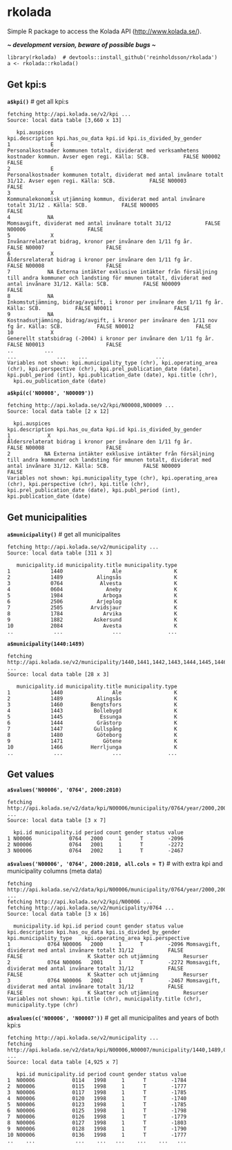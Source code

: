 # rkolada

Simple R package to access the Kolada API (http://www.kolada.se/).

***~ development version, beware of possible bugs ~***

    library(rkolada)  # devtools::install_github('reinholdsson/rkolada')
    a <- rkolada::rkolada()

## Get kpi:s

**`a$kpi()`**  # get all kpi:s

    fetching http://api.kolada.se/v2/kpi ...
    Source: local data table [3,660 x 13]
    
       kpi.auspices                                                                                                                                           kpi.description kpi.has_ou_data kpi.id kpi.is_divided_by_gender
    1             E                                             Personalkostnader kommunen totalt, dividerat med verksamhetens kostnader kommun. Avser egen regi. Källa: SCB.           FALSE N00002                    FALSE
    2             E                                                Personalkostnader kommunen totalt, dividerat med antal invånare totalt 31/12. Avser egen regi. Källa: SCB.           FALSE N00003                    FALSE
    3             X                                                               Kommunalekonomisk utjämning kommun, dividerat med antal invånare totalt 31/12 . Källa: SCB.           FALSE N00005                    FALSE
    4            NA                                                                                                     Momsavgift, dividerat med antal invånare totalt 31/12           FALSE N00006                    FALSE
    5             X                                                                                              Invånarrelaterat bidrag, kronor per invånare den 1/11 fg år.           FALSE N00007                    FALSE
    6             X                                                                                              Åldersrelaterat bidrag i kronor per invånare den 1/11 fg år.           FALSE N00008                    FALSE
    7            NA Externa intäkter exklusive intäkter från försäljning till andra kommuner och landsting för mmunen totalt, dividerat med antal invånare 31/12. Källa: SCB.           FALSE N00009                    FALSE
    8            NA                                                                        Inkomstutjämning, bidrag/avgift, i kronor per invånare den 1/11 fg år. Källa: SCB.           FALSE N00011                    FALSE
    9            NA                                                                   Kostnadsutjämning, bidrag/avgift, i kronor per invånare den 1/11 nov fg år. Källa: SCB.           FALSE N00012                    FALSE
    10            X                                                                                       Generellt statsbidrag (-2004) i kronor per invånare den 1/11 fg år.           FALSE N00013                    FALSE
    ..          ...                                                                                                                                                       ...             ...    ...                      ...
    Variables not shown: kpi.municipality_type (chr), kpi.operating_area (chr), kpi.perspective (chr), kpi.prel_publication_date (date), kpi.publ_period (int), kpi.publication_date (date), kpi.title (chr),
      kpi.ou_publication_date (date)
    
**`a$kpi(c('N00008', 'N00009'))`**

    fetching http://api.kolada.se/v2/kpi/N00008,N00009 ...
    Source: local data table [2 x 12]
    
      kpi.auspices                                                                                                                                           kpi.description kpi.has_ou_data kpi.id kpi.is_divided_by_gender
    1            X                                                                                              Åldersrelaterat bidrag i kronor per invånare den 1/11 fg år.           FALSE N00008                    FALSE
    2           NA Externa intäkter exklusive intäkter från försäljning till andra kommuner och landsting för mmunen totalt, dividerat med antal invånare 31/12. Källa: SCB.           FALSE N00009                    FALSE
    Variables not shown: kpi.municipality_type (chr), kpi.operating_area (chr), kpi.perspective (chr), kpi.title (chr), kpi.prel_publication_date (date), kpi.publ_period (int), kpi.publication_date (date)

## Get municipalities

**`a$municipality()`**  # get all municipalites

    fetching http://api.kolada.se/v2/municipality ...
    Source: local data table [311 x 3]
    
       municipality.id municipality.title municipality.type
    1             1440                Ale                 K
    2             1489           Alingsås                 K
    3             0764            Alvesta                 K
    4             0604              Aneby                 K
    5             1984             Arboga                 K
    6             2506           Arjeplog                 K
    7             2505         Arvidsjaur                 K
    8             1784             Arvika                 K
    9             1882          Askersund                 K
    10            2084             Avesta                 K
    ..             ...                ...               ...

**`a$municipality(1440:1489)`**

    fetching http://api.kolada.se/v2/municipality/1440,1441,1442,1443,1444,1445,1446,1447,1448,1449,1450,1451,1452,1453,1454,1455,1456,1457,1458,1459,1460,1461,1462,1463,1464,1465,1466,1467,1468,1469,1470,1471,1472,1473,1474,1475,1476,1477,1478,1479,1480,1481,1482,1483,1484,1485,1486,1487,1488,1489 ...
    Source: local data table [28 x 3]
    
       municipality.id municipality.title municipality.type
    1             1440                Ale                 K
    2             1489           Alingsås                 K
    3             1460         Bengtsfors                 K
    4             1443          Bollebygd                 K
    5             1445            Essunga                 K
    6             1444           Grästorp                 K
    7             1447          Gullspång                 K
    8             1480           Göteborg                 K
    9             1471             Götene                 K
    10            1466         Herrljunga                 K
    ..             ...                ...               ...

## Get values

**`a$values('N00006', '0764', 2000:2010)`**

    fetching http://api.kolada.se/v2/data/kpi/N00006/municipality/0764/year/2000,2001,2002,2003,2004,2005,2006,2007,2008,2009,2010 ...
    Source: local data table [3 x 7]
    
      kpi.id municipality.id period count gender status value
    1 N00006            0764   2000     1      T        -2096
    2 N00006            0764   2001     1      T        -2272
    3 N00006            0764   2002     1      T        -2467

**`a$values('N00006', '0764', 2000:2010, all.cols = T)`**  # with extra kpi and municipality columns (meta data)

    fetching http://api.kolada.se/v2/data/kpi/N00006/municipality/0764/year/2000,2001,2002,2003,2004,2005,2006,2007,2008,2009,2010 ...
    fetching http://api.kolada.se/v2/kpi/N00006 ...
    fetching http://api.kolada.se/v2/municipality/0764 ...
    Source: local data table [3 x 16]
    
      municipality.id kpi.id period count gender status value                                       kpi.description kpi.has_ou_data kpi.is_divided_by_gender kpi.municipality_type    kpi.operating_area kpi.perspective
    1            0764 N00006   2000     1      T        -2096 Momsavgift, dividerat med antal invånare totalt 31/12           FALSE                    FALSE                     K Skatter och utjämning        Resurser
    2            0764 N00006   2001     1      T        -2272 Momsavgift, dividerat med antal invånare totalt 31/12           FALSE                    FALSE                     K Skatter och utjämning        Resurser
    3            0764 N00006   2002     1      T        -2467 Momsavgift, dividerat med antal invånare totalt 31/12           FALSE                    FALSE                     K Skatter och utjämning        Resurser
    Variables not shown: kpi.title (chr), municipality.title (chr), municipality.type (chr)
    
**`a$values(c('N00006', 'N00007'))`**  # get all municipalites and years of both kpi:s

    fetching http://api.kolada.se/v2/municipality ...
    fetching http://api.kolada.se/v2/data/kpi/N00006,N00007/municipality/1440,1489,0764,0604,1984,2506,2505,1784,1882,2084,1460,2326,2403,1260,2582,1443,2183,0885,2081,1490,0127,0560,1272,2305,1231,1278,1438,0162,1862,2425,1730,0125,0686,0862,0381,0484,1285,1445,1982,1382,1499,2080,1782,0562,0482,1763,1439,2026,0662,0461,0617,0980,1764,1444,1447,2523,2180,1480,1471,0643,1783,1861,1961,1380,1761,0136,2583,0331,2083,1283,1466,1497,2104,0126,2184,0860,1315,0305,1863,2361,2280,1401,1293,1284,0821,1266,1267,2510,0023,0123,0680,2514,0880,1446,1082,1883,1080,1780,0483,1715,0513,2584,1276,0330,2282,1290,1781,2309,1881,1384,1960,1482,1261,1983,1381,1282,0010,0020,0021,0006,0008,0003,0017,0005,0007,0004,0022,0019,1860,1814,2029,1441,0761,0186,1494,1462,1885,0580,0781,2161,1864,1262,2085,2580,1281,2481,1484,1280,2023,2418,1493,1463,0767,1461,0586,2062,0583,0642,1430,1762,1481,0861,0840,0182,1884,1962,2132,2401,0025,0581,0188,2417,0881,0140,0480,0192,0682,2101,1060,2034,1421,1273,0882,2121,0481,2521,1402,1275,2581,2303,0009,0013,0012,2409,1081,2031,1981,0128,2181,0191,1291,1265,1495,2482,1904,1264,1496,2061,2283,0163,0184,2422,1427,1230,1415,0180,0001,1760,2421,0486,1486,2313,0183,2281,1766,1907,1214,1263,1465,1785,2082,0684,2182,0582,0181,1083,1435,1472,1498,0360,2262,0763,1419,1270,1737,0834,1452,0687,1287,1488,0488,0138,0160,1473,1485,1491,2480,0114,0139,0380,0760,0584,0665,0563,0115,2021,1470,1383,0187,1233,0685,2462,0884,2404,0428,1442,1487,2460,0120,0683,0024,0883,1980,0014,0780,0512,1286,1492,2260,2321,1765,2463,1277,0561,0765,2039,0319,2560,1292,1407,0509,1880,0018,1257,2284,2380,0117,0382,1256,2513,2518/year/1970,1971,1972,1973,1974,1975,1976,1977,1978,1979,1980,1981,1982,1983,1984,1985,1986,1987,1988,1989,1990,1991,1992,1993,1994,1995,1996,1997,1998,1999,2000,2001,2002,2003,2004,2005,2006,2007,2008,2009,2010,2011,2012,2013,2014,2015 ...
    Source: local data table [4,925 x 7]
    
       kpi.id municipality.id period count gender status value
    1  N00006            0114   1998     1      T        -1784
    2  N00006            0115   1998     1      T        -1777
    3  N00006            0117   1998     1      T        -1785
    4  N00006            0120   1998     1      T        -1740
    5  N00006            0123   1998     1      T        -1785
    6  N00006            0125   1998     1      T        -1798
    7  N00006            0126   1998     1      T        -1779
    8  N00006            0127   1998     1      T        -1803
    9  N00006            0128   1998     1      T        -1790
    10 N00006            0136   1998     1      T        -1777
    ..    ...             ...    ...   ...    ...    ...   ...
